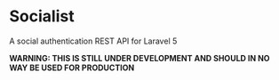 # Socialist

A social authentication REST API for Laravel 5

**WARNING: THIS IS STILL UNDER DEVELOPMENT AND SHOULD IN NO WAY BE USED FOR PRODUCTION**

